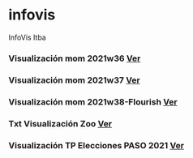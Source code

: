 # infovis
InfoVis Itba

### Visualización mom 2021w36 [Ver](https://hugogutierrez2021.github.io/infovis/mom2021w36.html)

### Visualización mom 2021w37 [Ver](https://hugogutierrez2021.github.io/infovis/mom2021w37.html)

### Visualización mom 2021w38-Flourish [Ver](https://hugogutierrez2021.github.io/infovis/mom2021w38.html)

### Txt Visualización Zoo [Ver](https://hugogutierrez2021.github.io/infovis/zoo.txt)

### Visualización TP Elecciones PASO 2021 [Ver](https://colab.research.google.com/drive/1xtroMlTyog8jzRM7K-n7xFVBq8h71RKG#scrollTo=I8HjPRsG3ei9)
